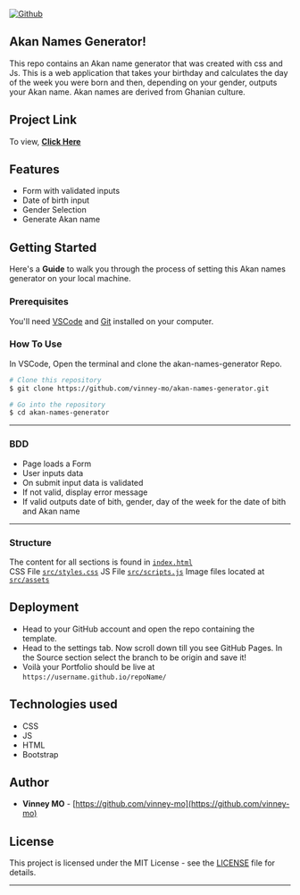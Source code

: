 [![Github](https://img.shields.io/github/license/anilseervi/DevFolio?color=%2312c2e9&logo=github&style=for-the-badge)](https://github.com/vinney-mo/akan-names-generator/blob/main/LICENSE.md)

## Akan Names Generator!

This repo contains an Akan name generator that was created with css and Js. This is a web application that takes your birthday and calculates the day of the week you were born and then, depending on your gender, outputs your Akan name. Akan names are derived from Ghanian culture.

## Project Link

To view, **[Click Here](https://vinney-mo.github.io/akan-names-generator/)**

## Features

- Form with validated inputs
- Date of birth input
- Gender Selection
- Generate Akan name

## Getting Started

Here's a **Guide** to walk you through the process of setting this Akan names generator on your local machine.

### Prerequisites

You'll need [VSCode](https://code.visualstudio.com/) and [Git](https://git-scm.com/) installed on your computer.

### How To Use

In VSCode, Open the terminal and clone the akan-names-generator Repo.

```bash
# Clone this repository
$ git clone https://github.com/vinney-mo/akan-names-generator.git

# Go into the repository
$ cd akan-names-generator
```
---
### BDD

- Page loads a Form
- User inputs data
- On submit input data is validated
- If not valid, display error message
- If valid outputs date of bith, gender, day of the week for the date of bith and Akan name

---

### Structure

The content for all sections is found in [`index.html`](./index.html)\
CSS File [`src/styles.css`](.src/styles.css)
JS File [`src/scripts.js`](.src/scripts.js)
Image files located at [`src/assets`](.src/assets)

## Deployment

- Head to your GitHub account and open the repo containing the template.
- Head to the settings tab. Now scroll down till you see GitHub Pages. In the Source section select the branch to be origin and save it!
- Voilà your Portfolio should be live at `https://username.github.io/repoName/`

## Technologies used

- CSS
- JS
- HTML
- Bootstrap

## Author

- **Vinney MO** - [https://github.com/vinney-mo](https://github.com/vinney-mo)

## License

This project is licensed under the MIT License - see the [LICENSE](LICENSE.md) file for details.

---
